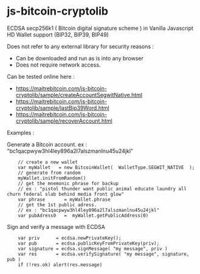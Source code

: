 # js-bitcoin-cryptolib

ECDSA secp256k1 ( Bitcoin digital signature scheme ) in Vanilla Javascript 
HD Wallet support (BIP32, BIP39, BIP49)

Does not refer to any external library for security reasons :

* Can be downloaded and run as is into any browser
* Does not require network access.

Can be tested online here : 
* https://maitrebitcoin.com/js-bitcoin-cryptolib/sample/createAccountSegwitNative.html
* https://maitrebitcoin.com/js-bitcoin-cryptolib/sample/lastBip39Word.html
* https://maitrebitcoin.com/js-bitcoin-cryptolib/sample/recoverAccount.html


Examples :


Generate a Bitcoin account.  ex : "bc1qacpwyw3hl4ley896a2l7alszmanlnu45u24jkl"
```
    // create a new wallet 
    var myWallet   = new BitcoinWallet(  WalletType.SEGWIT_NATIVE  );
    // generate from random 
    myWallet.initFromRandom()
    // get the mnemonic phrase for backup
    // ex : "pistol thunder want public animal educate laundry all churn federal slab behind media front glow"
    var phrase       = myWallet.phrase
    // get the 1st public adress. 
    // ex : "bc1qacpwyw3hl4ley896a2l7alszmanlnu45u24jkl"
    var pubAdress0   =  myWallet.getPublicAddress(0)

```

Sign and verify a message with ECDSA
```
    var priv      = ecdsa.newPrivateKey();
    var pub       = ecdsa.publicKeyFromPrivateKey(priv);
    var signature = ecdsa.signMessage( "my message", priv )
    var res       = ecdsa.verifySignature( "my message", signature, pub )
    if (!res.ok) alert(res.message)
```